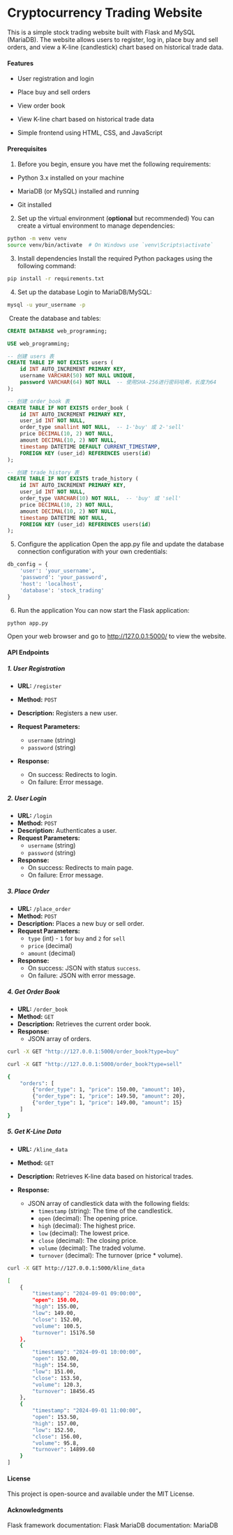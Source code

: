 # Cryptocurrency Trading Website

This is a simple stock trading website built with Flask and MySQL (MariaDB). The website allows users to register, log in, place buy and sell orders, and view a K-line (candlestick) chart based on historical trade data.

#### Features

- User registration and login

- Place buy and sell orders
- View order book
- View K-line chart based on historical trade data
- Simple frontend using HTML, CSS, and JavaScript

#### Prerequisites

1. Before you begin, ensure you have met the following requirements:

- Python 3.x installed on your machine

- MariaDB (or MySQL) installed and running
- Git installed

2. Set up the virtual environment (**optional** but recommended)
You can create a virtual environment to manage dependencies:

```bash
python -m venv venv
source venv/bin/activate  # On Windows use `venv\Scripts\activate`
```

3. Install dependencies
Install the required Python packages using the following command:

```bash
pip install -r requirements.txt
```

4. Set up the database
Login to MariaDB/MySQL:

```bash
mysql -u your_username -p

```

​	Create the database and tables:

```sql
CREATE DATABASE web_programming;

USE web_programming;

-- 创建 users 表
CREATE TABLE IF NOT EXISTS users (
    id INT AUTO_INCREMENT PRIMARY KEY,
    username VARCHAR(50) NOT NULL UNIQUE,
    password VARCHAR(64) NOT NULL  -- 使用SHA-256进行密码哈希，长度为64
);

-- 创建 order_book 表
CREATE TABLE IF NOT EXISTS order_book (
    id INT AUTO_INCREMENT PRIMARY KEY,
    user_id INT NOT NULL,
    order_type smallint NOT NULL,  -- 1-'buy' 或 2-'sell'
    price DECIMAL(10, 2) NOT NULL,
    amount DECIMAL(10, 2) NOT NULL,
    timestamp DATETIME DEFAULT CURRENT_TIMESTAMP,
    FOREIGN KEY (user_id) REFERENCES users(id)
);

-- 创建 trade_history 表
CREATE TABLE IF NOT EXISTS trade_history (
    id INT AUTO_INCREMENT PRIMARY KEY,
    user_id INT NOT NULL,
    order_type VARCHAR(10) NOT NULL,  -- 'buy' 或 'sell'
    price DECIMAL(10, 2) NOT NULL,
    amount DECIMAL(10, 2) NOT NULL,
    timestamp DATETIME NOT NULL,
    FOREIGN KEY (user_id) REFERENCES users(id)
);

```

5. Configure the application
Open the app.py file and update the database connection configuration with your own credentials:

```python
db_config = {
    'user': 'your_username',
    'password': 'your_password',
    'host': 'localhost',
    'database': 'stock_trading'
}
```
6. Run the application
You can now start the Flask application:

```bash
python app.py
```
Open your web browser and go to http://127.0.0.1:5000/ to view the website.




#### API Endpoints

##### 1. User Registration

- **URL:** `/register`
- **Method:** `POST`
- **Description:** Registers a new user.

- **Request Parameters:**
  - `username` (string)
  - `password` (string)

- **Response:**
  - On success: Redirects to login.
  - On failure: Error message.
  
  

##### 2. User Login

- **URL:** `/login`
- **Method:** `POST`
- **Description:** Authenticates a user.
- **Request Parameters:**
  - `username` (string)
  - `password` (string)
- **Response:**
  - On success: Redirects to main page.
  - On failure: Error message.



##### 3. Place Order

- **URL:** `/place_order`
- **Method:** `POST`
- **Description:** Places a new buy or sell order.
- **Request Parameters:**
  - `type` (int) - `1` for `buy` and `2` for `sell`
  - `price` (decimal)
  - `amount` (decimal)
- **Response:**
  - On success: JSON with status `success`.
  - On failure: JSON with error message.



##### 4. Get Order Book

- **URL:** `/order_book`
- **Method:** `GET`
- **Description:** Retrieves the current order book.
- **Response:**
  - JSON array of orders.

```bash
curl -X GET "http://127.0.0.1:5000/order_book?type=buy"

curl -X GET "http://127.0.0.1:5000/order_book?type=sell"
```

```bash
{
    "orders": [
        {"order_type": 1, "price": 150.00, "amount": 10},  
        {"order_type": 1, "price": 149.50, "amount": 20},
        {"order_type": 1, "price": 149.00, "amount": 15}
    ]
}

```


##### 5. Get K-Line Data

- **URL:** `/kline_data`
- **Method:** `GET`
- **Description:** Retrieves K-line data based on historical trades.

- **Response:**
  - JSON array of candlestick data with the following fields:
    - `timestamp` (string): The time of the candlestick.
    - `open` (decimal): The opening price.
    - `high` (decimal): The highest price.
    - `low` (decimal): The lowest price.
    - `close` (decimal): The closing price.
    - `volume` (decimal): The traded volume.
    - `turnover` (decimal): The turnover (price * volume).

```bash
curl -X GET http://127.0.0.1:5000/kline_data
```
```bash
[
    {
        "timestamp": "2024-09-01 09:00:00",
        "open": 150.00,
        "high": 155.00,
        "low": 149.00,
        "close": 152.00,
        "volume": 100.5,
        "turnover": 15176.50
    },
    {
        "timestamp": "2024-09-01 10:00:00",
        "open": 152.00,
        "high": 154.50,
        "low": 151.00,
        "close": 153.50,
        "volume": 120.3,
        "turnover": 18456.45
    },
    {
        "timestamp": "2024-09-01 11:00:00",
        "open": 153.50,
        "high": 157.00,
        "low": 152.50,
        "close": 156.00,
        "volume": 95.8,
        "turnover": 14899.60
    }
]
```




#### License

This project is open-source and available under the MIT License.

#### Acknowledgments

Flask framework documentation: Flask
MariaDB documentation: MariaDB